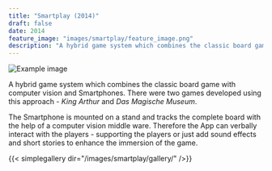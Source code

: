 ```yaml
---
title: "Smartplay (2014)"
draft: false
date: 2014
feature_image: "images/smartplay/feature_image.png"
description: "A hybrid game system which combines the classic board game with computer vision and Smartphones."
---
```

![Example image](/images/smartplay/GameInfo.png )


A hybrid game system which combines the classic board game with computer vision and Smartphones. There were two games developed using this approach - *King Arthur* and *Das Magische Museum*. 

The Smartphone is mounted on a stand and tracks the complete board with the help of a computer vision middle ware.
Therefore the App can verbally interact with the players - supporting the players or just add sound effects and short stories to enhance the immersion of the game.

{{< simplegallery dir="/images/smartplay/gallery/" />}}